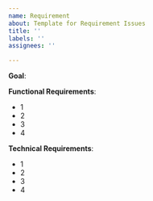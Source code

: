 ```yaml
---
name: Requirement
about: Template for Requirement Issues
title: ''
labels: ''
assignees: ''

---
```


**Goal**:


**Functional Requirements**:
- 1
- 2
- 3
- 4

**Technical Requirements**:
- 1
- 2
- 3
- 4
